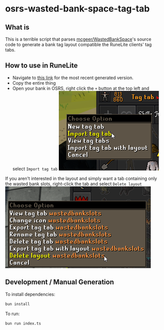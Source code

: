 # osrs-wasted-bank-space-tag-tab

## What is

This is a terrible script that parses [mcgeer/WastedBankSpace](https://github.com/mcgeer/WastedBankSpace)'s source code to generate a bank tag layout compatible the RuneLite clients' tag tabs.

## How to use in RuneLite

- Navigate to [this link](https://raw.githubusercontent.com/Makeshift/osrs-wasted-bank-space-tag-tab/master/generated-tab.txt) for the most recent generated version.
- Copy the entire thing
- Open your bank in OSRS, right click the `+` button at the top left and select `Import tag tab`
![import tag tab button](import.png)

If you aren't interested in the layout and simply want a tab containing only the wasted bank slots, right-click the tab and select `Delete layout`
![delete layout button](delete-layout.png)

## Development / Manual Generation

To install dependencies:

```bash
bun install
```

To run:

```bash
bun run index.ts
```
